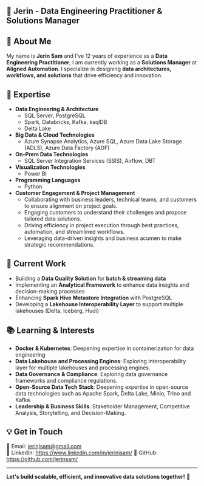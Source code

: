 ## 📌 Jerin - Data Engineering Practitioner & Solutions Manager

## 👋 About Me
My name is **Jerin Sam** and I've 12 years of experience as a **Data Engineering Practitioner**, I am currently working as a **Solutions Manager** at **Aligned Automation**. I specialize in designing **data architectures, workflows, and solutions** that drive efficiency and innovation.

## 💼 Expertise
- **Data Engineering & Architecture**
  - SQL Server, PostgreSQL
  - Spark, Databricks, Kafka, ksqlDB
  - Delta Lake 
- **Big Data & Cloud Technologies**
  - Azure Synapse Analytics, Azure SQL, Azure Data Lake Storage (ADLS), Azure Data Factory (ADF)
- **On-Prem Data Technologies**
  - SQL Server Integration Services (SSIS), Airflow, DBT
- **Visualization Technologies**
  - Power BI
- **Programming Languages**
  - Python
- **Customer Engagement & Project Management**
  - Collaborating with business leaders, technical teams, and customers to ensure alignment on project goals.
  - Engaging customers to understand their challenges and propose tailored data solutions.
  - Driving efficiency in project execution through best practices, automation, and streamlined workflows.
  - Leveraging data-driven insights and business acumen to make strategic recommendations.

## 🚀 Current Work
- Building a **Data Quality Solution** for **batch & streaming data**
- Implementing an **Analytical Framework** to enhance data insights and decision-making processes
- Enhancing **Spark Hive Metastore Integration** with PostgreSQL
- Developing a **Lakehouse Interoperability Layer** to support multiple lakehouses (Delta, Iceberg, Hudi)

## 📚 Learning & Interests
- **Docker & Kubernetes**: Deepening expertise in containerization for data engineering
- **Data Lakehouse and Processing Engines**: Exploring interoperability layer for multiple lakehouses and processing engines.
- **Data Governance & Compliance**: Exploring data governance frameworks and compliance regulations.
- **Open-Source Data Tech Stack**: Deepening expertise in open-source data technologies such as Apache Spark, Delta Lake, Minio, Trino and Kafka.
- **Leadership & Business Skills**: Stakeholder Management, Competitive Analysis, Storytelling, and Decision-Making.

## 💡 Get in Touch
📧 Email: jerinjsam@gmail.com   
💼 LinkedIn: https://www.linkedin.com/in/jerinjsam/
🔗 GitHub: https://github.com/jerinsam/

---

**Let's build scalable, efficient, and innovative data solutions together!** 🚀
